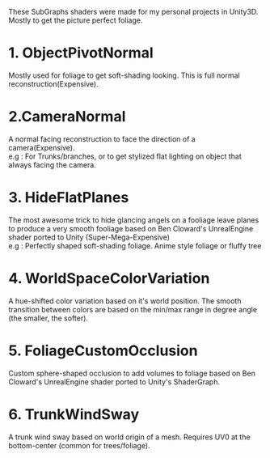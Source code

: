 These SubGraphs shaders were made for my personal projects in Unity3D. Mostly to get the picture perfect foliage.  

  
# 1. ObjectPivotNormal  
Mostly used for foliage to get soft-shading looking. This is full normal reconstruction(Expensive).  
  
# 2.CameraNormal
A normal facing reconstruction to face the direction of a camera(Expensive).  
e.g : For Trunks/branches, or to get stylized flat lighting on object that always facing the camera. 

# 3. HideFlatPlanes  
The most awesome trick to hide glancing angels on a fooliage leave planes to produce a very smooth fooliage based on Ben Cloward's UnrealEngine shader ported to Unity (Super-Mega-Expensive)  
e.g : Perfectly shaped soft-shading foliage. Anime style foliage or fluffy tree  

# 4. WorldSpaceColorVariation  
A hue-shifted color variation based on it's world position. The smooth transition between colors are based on the min/max range in degree angle (the smaller, the softer).  

# 5. FoliageCustomOcclusion  
Custom sphere-shaped occlusion to add volumes to foliage based on Ben Cloward's UnrealEngine shader ported to Unity's ShaderGraph.  

# 6. TrunkWindSway  
A trunk wind sway based on world origin of a mesh. Requires UV0 at the bottom-center (common for trees/foliage).  
